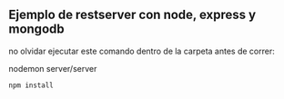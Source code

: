 ## Ejemplo de restserver con node, express y mongodb

no olvidar ejecutar este comando dentro de la carpeta antes de correr:

nodemon server/server
```
npm install
```